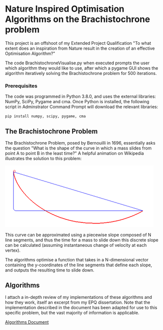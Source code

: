 # Nature Inspired Optimisation Algorithms on the Brachistochrone problem

This project is an offshoot of my Extended Project Qualification "To what extent does an inspiration from Nature result in the creation of an effective Optimisation Algorithm?"

The code BrachistochroneVisualise.py when executed prompts the user which algorithm they would like to use, after which a pygame GUI shows the algorithm iteratively solving the Brachistochrone problem for 500 iterations.

### Prerequisites

The code was programmed in Python 3.8.0, and uses the external libraries: NumPy, SciPy, Pygame and cma. Once Python is installed, the following script in Adminstrator Command Prompt will download the relevant libraries:

```
pip install numpy, scipy, pygame, cma
```

## The Brachistochrone Problem

The Brachistochrone Problem, posed by Bernouilli in 1696, essentially asks the question "What is the shape of the curve in which a mass slides from point A to point B in the least time?" A helpful animation on Wikipedia illustrates the solution to this problem:

![Brachistochrone](/Brachistochrone/Brachistochrone.gif)

This curve can be approximated using a piecewise slope composed of N line segments, and thus the time for a mass to slide down this discrete slope can be calculated (assuming instantaneous change of velocity at each vertex).

The algorithms optimise a function that takes in a N-dimensional vector containing the y-coordinates of the line segments that define each slope, and outputs the resulting time to slide down.

## Algorithms

I attach a in-depth review of my implementations of these algorithms and how they work, itself an excerpt from my EPQ dissertation. Note that the implementation described in the document has been adapted for use to this specific problem, but the vast majority of information is applicable.

[Algorithms Document](https://github.com/raahweng/Nature-Inspired-Optimisation/blob/master/Brachistochrone/Algorithms.docx)

